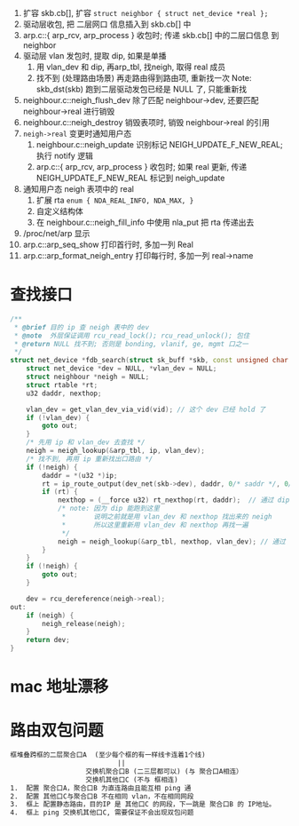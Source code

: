 1. 扩容 skb.cb[], 扩容 `struct neighbor { struct net_device *real };`
2. 驱动层收包, 把 二层网口 信息插入到 skb.cb[] 中
3. arp.c::{ arp_rcv, arp_process } 收包时; 传递 skb.cb[] 中的二层口信息 到 neighbor
4. 驱动层 vlan 发包时, 提取 dip, 如果是单播
   1. 用 vlan_dev 和 dip, 再arp_tbl, 找neigh, 取得 real 成员
   2. 找不到 (处理路由场景) 再走路由得到路由项, 重新找一次
      Note: skb_dst(skb) 跑到二层驱动发包已经是 NULL 了, 只能重新找
6. neighbour.c::neigh_flush_dev 除了匹配 neighbour->dev, 还要匹配 neighbour->real 进行销毁
7. neighbour.c::neigh_destroy   销毁表项时, 销毁 neighbour->real 的引用
8. `neigh->real` 变更时通知用户态
   1. neighbour.c::neigh_update 识别标记 NEIGH_UPDATE_F_NEW_REAL; 执行 notify 逻辑
   2. arp.c::{ arp_rcv, arp_process } 收包时; 
      如果 real 更新, 传递 NEIGH_UPDATE_F_NEW_REAL 标记到 neigh_update
9. 通知用户态 neigh 表项中的 real
   1. 扩展 rta `enum { NDA_REAL_INFO, NDA_MAX, }`
   2. 自定义结构体
   3. 在 neighbour.c::neigh_fill_info 中使用 nla_put 把 rta 传递出去
10. /proc/net/arp 显示
   1. arp.c::arp_seq_show 打印首行时, 多加一列 Real
   2. arp.c::arp_format_neigh_entry 打印每行时, 多加一列 real->name

# 查找接口
```c++
/**
 * @brief 目的 ip 查 neigh 表中的 dev
 * @note  外层保证调用 rcu_read_lock(); rcu_read_unlock(); 包住
 * @return NULL 找不到; 否则是 bonding, vlanif, ge, mgmt 口之一 
 */
struct net_device *fdb_search(struct sk_buff *skb, const unsigned char *ip, int vid) {
    struct net_device *dev = NULL, *vlan_dev = NULL;
    struct neighbour *neigh = NULL;
    struct rtable *rt;
    u32 daddr, nexthop;

    vlan_dev = get_vlan_dev_via_vid(vid); // 这个 dev 已经 hold 了
    if (!vlan_dev) {
        goto out;
    }
    /* 先用 ip 和 vlan_dev 去查找 */
    neigh = neigh_lookup(&arp_tbl, ip, vlan_dev);
    /* 找不到, 再用 ip 重新找出口路由 */
    if (!neigh) {
        daddr = *(u32 *)ip;
        rt = ip_route_output(dev_net(skb->dev), daddr, 0/* saddr */, 0/* tos */, 0);
        if (rt) {
            nexthop = (__force u32) rt_nexthop(rt, daddr);  // 通过 dip 找下一跳
            /* note: 因为 dip 能跑到这里
             *       说明之前就是用 vlan_dev 和 nexthop 找出来的 neigh
             *       所以这里重新用 vlan_dev 和 nexthop 再找一遍
             */
            neigh = neigh_lookup(&arp_tbl, nexthop, vlan_dev); // 通过  ip 找邻居表
        }
    }
	if (!neigh) {
        goto out;
    }

    dev = rcu_dereference(neigh->real);
out:
    if (neigh) {
        neigh_release(neigh);
    }
    return dev;
}
```

# mac 地址漂移

# 路由双包问题
```txt
框堆叠跨框的二层聚合口A  (至少每个框的有一样线卡连着1个线)
                           ||
                   交换机聚合口B (二三层都可以) (与 聚合口A相连）
                   交换机其他口C (不与 框相连)
1.  配置 聚合口A，聚合口B 为直连路由且能互相 ping 通
2.  配置 其他口C与聚合口B 不在相同 vlan，不在相同网段
3.  框上 配置静态路由，目的IP 是 其他口C 的网段，下一跳是 聚合口B 的 IP地址。
4.  框上 ping 交换机其他口C, 需要保证不会出现双包问题
```